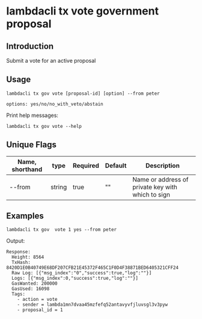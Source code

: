 # lambdacli tx vote government proposal 

## Introduction

Submit a vote for an active proposal

## Usage

```
lambdacli tx gov vote [proposal-id] [option] --from peter

options: yes/no/no_with_veto/abstain
```

Print help messages:
```
lambdacli tx gov vote --help
```

## Unique Flags

| Name, shorthand     | type   | Required | Default  | Description                                                         |
| --------------------| -----  | -------- | -------- | ------------------------------------------------------------------- |
| --from | string | true     | ""       |  Name or address of private key with which to sign |

## Examples

```
lambdacli tx gov  vote 1 yes --from peter
```

Output:
```
Response:
  Height: 8564
  TxHash: 8420D1E0B40749E68DF207CFB21E45372F465C1F0D4F38871BED6405321CFF24
  Raw Log: [{"msg_index":"0","success":true,"log":""}]
  Logs: [{"msg_index":0,"success":true,"log":""}]
  GasWanted: 200000
  GasUsed: 16098
  Tags:
    - action = vote
    - sender = lambda1mn7dvaa45mzfefq52antavyvfjluvsgl3v3pyw
    - proposal_id = 1
```
